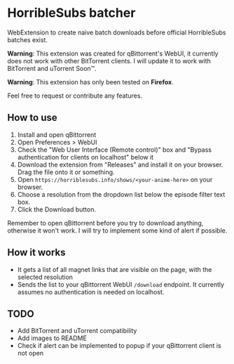 # HorribleSubs batcher

WebExtension to create naive batch downloads before official HorribleSubs batches exist.

**Warning**: This extension was created for qBittorrent's WebUI, it currently does not work with other BitTorrent clients. I will update it to work with BitTorrent and uTorrent Soon™.

**Warning**: This extension has only been tested on **Firefox**.

Feel free to request or contribute any features.

## How to use

1. Install and open qBittorrent
2. Open Preferences > WebUI
3. Check the "Web User Interface (Remote control)" box and "Bypass authentication for clients on localhost" below it
4. Download the extension from "Releases" and install it on your browser. Drag the file onto it or something.
5. Open `https://horriblesubs.info/shows/<your-anime-here>` on your browser.
6. Choose a resolution from the dropdown list below the episode filter text box.
7. Click the Download button.

Remember to open qBittorrent before you try to download anything, otherwise it won't work. I will try to implement some kind of alert if possible.

## How it works

* It gets a list of all magnet links that are visible on the page, with the selected resolution
* Sends the list to your qBittorrent WebUI `/download` endpoint. It currently assumes no authentication is needed on localhost.

## TODO

* Add BitTorrent and uTorrent compatibility
* Add images to README
* Check if alert can be implemented to popup if your qBittorrent client is not open
